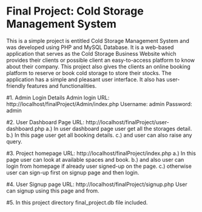 # Final Project: Cold Storage Management System
This is a simple project is entitled Cold Storage Management System and was developed using PHP and MySQL Database.
It is a web-based application that serves as the Cold Storage Business Website which provides their clients or possible client an easy-to-access platform to know about their company.
This project also gives the clients an online booking platform to reserve or book cold storage to store their stocks. The application has a simple and pleasant user interface.
It also has user-friendly features and functionalities.

#1. Admin Login Details
Admin login URL: http://localhost/finalProject/Admin/index.php
Username: admin
Password: admin

#2. User Dashboard Page
URL: http://localhost/finalProject/user-dashboard.php
a.) In user dashboard page user get all the storages detail.
b.) In this page user get all booking details.
c.) and user can also raise any query.

#3. Project homepage
URL: http://localhost/finalProject/index.php
a.) In this page user can look at available spaces and book.
b.) and also user can login from homepage if already user signed-up on the page.
c.) otherwise user can sign-up first on signup page and then login.

#4. User Signup page
URL: http://localhost/finalProject/signup.php
User can signup using this page and from.

#5. In this project directory final_project.db file included.
